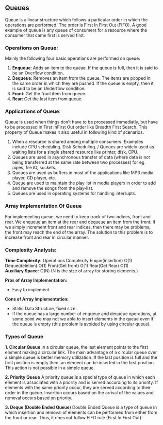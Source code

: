 ## Queues

Queue is a linear structure which follows a particular order in which the operations are performed. The order is First In First Out (FIFO).  A good example of queue is any queue of consumers for a resource where the consumer that came first is served first.


### Operations on Queue:

Mainly the following four basic operations are performed on queue:

1. __Enqueue__: Adds an item to the queue. If the queue is full, then it is said to be an Overflow condition.
2. __Dequeue__: Removes an item from the queue. The items are popped in the same order in which they are pushed. If the queue is empty, then it is said to be an Underflow condition.
3. __Front__: Get the front item from queue.
4. __Rear__: Get the last item from queue.


### Applications of Queue:

Queue is used when things don’t have to be processed immediatly, but have to be processed in First InFirst Out order like Breadth First Search. This property of Queue makes it also useful in following kind of scenarios.

1. When a resource is shared among multiple consumers. Examples include CPU scheduling, Disk Scheduling. / 
Queues are widely used as waiting lists for a single shared resource like printer, disk, CPU.
2. Queues are used in asynchronous transfer of data (where data is not being transferred at the same rate between two processes) for eg. pipes, file IO, sockets.
3. Queues are used as buffers in most of the applications like MP3 media player, CD player, etc.
4. Queue are used to maintain the play list in media players in order to add and remove the songs from the play-list.
5. Queues are used in operating systems for handling interrupts.


### Array implementation Of Queue

For implementing queue, we need to keep track of two indices, front and rear. We enqueue an item at the rear and dequeue an item from the front. If we simply increment front and rear indices, then there may be problems, the front may reach the end of the array. The solution to this problem is to increase front and rear in circular manner.


### Complexity Analysis:

__Time Complexity:__
Operations              Complexity
Enque(insertion)           O(1)
Deque(deletion)            O(1)
Front(Get front)           O(1)
Rear(Get Rear)             O(1)              
__Auxiliary Space:__ O(N)
(N is the size of array for storing elements.)

__Pros of Array Implementation:__
- Easy to implement.

__Cons of Array Implementation:__
- Static Data Structure, fixed size.
- If the queue has a large number of enqueue and dequeue operations, at some point we may not we able to insert elements in the queue even if the queue is empty (this problem is avoided by using circular queue).


### Types of Queue

__1. Circular Queue__
In a circular queue, the last element points to the first element making a circular link.
The main advantage of a circular queue over a simple queue is better memory utilization. If the last position is full and the first position is empty then, an element can be inserted in the first position. This action is not possible in a simple queue.

__2. Priority Queue__
A priority queue is a special type of queue in which each element is associated with a priority and is served according to its priority. If elements with the same priority occur, they are served according to their order in the queue.
Insertion occurs based on the arrival of the values and removal occurs based on priority.

__3. Deque (Double Ended Queue)__
Double Ended Queue is a type of queue in which insertion and removal of elements can be performed from either from the front or rear. Thus, it does not follow FIFO rule (First In First Out).
